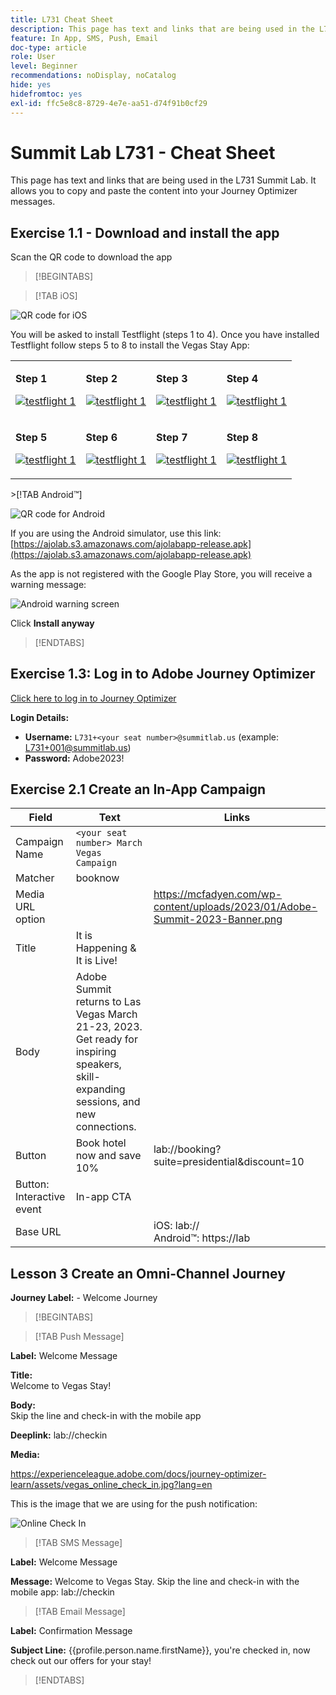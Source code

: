 ```yaml
---
title: L731 Cheat Sheet
description: This page has text and links that are being used in the L731 Summit Lab.
feature: In App, SMS, Push, Email
doc-type: article
role: User
level: Beginner
recommendations: noDisplay, noCatalog
hide: yes
hidefromtoc: yes
exl-id: ffc5e8c8-8729-4e7e-aa51-d74f91b0cf29
---
```

# Summit Lab L731 - Cheat Sheet

This page has text and links that are being used in the L731 Summit Lab. It allows you to copy and paste the content into your Journey Optimizer messages. 

## Exercise 1.1 - Download and install the app

Scan the QR code to download the app 

>[!BEGINTABS]

>[!TAB iOS]

![QR code for iOS](/help/assets/lab731-ios-qr-code.png)

You will be asked to install Testflight (steps 1 to 4). Once you have installed Testflight follow steps 5 to 8 to install the Vegas Stay App:

<table>
<tr>
</tr>
<tr>
<td>
 <div>
      <p>
      <b>Step 1 </b>
      <p>
      <a href="Step 1:">
        <img alt="testflight 1" src="../assets/l731-ios-install/ios-install-1.PNG"/>
      </a>
      </div>
  </td>
  <td>
 <div>
      <p>
      <b>Step 2 </b>
      <p>
      <a href="Step 1:">
        <img alt="testflight 1" src="../assets/l731-ios-install/ios-install-2.PNG"/>
      </a>
      </div>
  </td>
  <td>
 <div>
      <p>
      <b>Step 3 </b>
      <p>
      <a href="Step 1:">
        <img alt="testflight 1" src="../assets/l731-ios-install/ios-install-3.PNG"/>
      </a>
      </div>
  </td>
  <td>
 <div>
      <p>
      <b>Step 4 </b>
      <p>
      <a href="Step 4">
        <img alt="testflight 1" src="../assets/l731-ios-install/ios-install-4.PNG"/>
      </a>
      </div>
  </td>
  </tr>
  <tr>
<td>
 <div>
      <p>
      <b>Step 5 </b>
      <p>
      <a href="Step 1:">
        <img alt="testflight 1" src="../assets/l731-ios-install/ios-install-5.PNG"/>
      </a>
      </div>
  </td>
  <td>
 <div>
      <p>
      <b>Step 6 </b>
      <p>
      <a href="Step 1:">
        <img alt="testflight 1" src="../assets/l731-ios-install/ios-install-6.PNG"/>
      </a>
      </div>
  </td>
  <td>
 <div>
      <p>
      <b>Step 7 </b>
      <p>
      <a href="Step 1:">
        <img alt="testflight 1" src="../assets/l731-ios-install/ios-install-7.PNG"/>
      </a>
      </div>
  </td>
  <td>
 <div>
      <p>
      <b>Step 8 </b>
      <p>
      <a href="Step 4">
        <img alt="testflight 1" src="../assets/l731-ios-install/ios-install-8.PNG"/>
      </a>
      </div>
  </td>
  </tr>
</table>
>[!TAB Android&trade;]

![QR code for Android](/help/assets/lab731-android-qr-code.png)

If you are using the Android simulator, use this link: [https://ajolab.s3.amazonaws.com/ajolabapp-release.apk](https://ajolab.s3.amazonaws.com/ajolabapp-release.apk)

As the app is not registered with the Google Play Store, you will receive a warning message:

![Android warning screen](/help/assets/lab731-install-android.png)

Click **Install anyway**

>[!ENDTABS]

## Exercise 1.3: Log in to Adobe Journey Optimizer

[Click here to log in to Journey Optimizer](https://experience.adobe.com/#/@techmarketingdemos/sname:summit-2023-ajo-lab/journey-optimizer/home)

**Login Details:**

* **Username:** `L731+<your seat number>@summitlab.us` (example: L731+001@summitlab.us)
* **Password:** Adobe2023!


## Exercise 2.1 Create an In-App Campaign

|Field|Text|Links|
|----|----|----|
|Campaign Name| `<your seat number> March Vegas Campaign`||
|Matcher|booknow||
|Media URL option|| https://mcfadyen.com/wp-content/uploads/2023/01/Adobe-Summit-2023-Banner.png| 
|Title|It is Happening & It is Live!||
|Body|Adobe Summit returns to Las Vegas March 21-23, 2023. Get ready for inspiring speakers, skill-expanding sessions, and new connections.||
|Button|Book hotel now and save 10% |lab://booking?suite=presidential&discount=10|
|Button: Interactive event|In-app CTA||
|Base URL||iOS: lab:// <br>Android&trade;: https://lab|


## Lesson 3 Create an Omni-Channel Journey

**Journey Label:**
<your seat number> - Welcome Journey

>[!BEGINTABS]

>[!TAB Push Message]

**Label:**
Welcome Message

**Title:**  
Welcome to Vegas Stay!

**Body:**   
Skip the line and check-in with the mobile app

**Deeplink:** lab://checkin

**Media:**

https://experienceleague.adobe.com/docs/journey-optimizer-learn/assets/vegas_online_check_in.jpg?lang=en


This is the image that we are using for the push notification:

![Online Check In](/help/assets/vegas_online_check_in.jpg)

>[!TAB SMS Message]

**Label:**
Welcome Message

**Message:**
Welcome to Vegas Stay. Skip the line and check-in with the mobile app: lab://checkin

>[!TAB Email Message]

**Label:**
Confirmation Message

**Subject Line:**
{{profile.person.name.firstName}}, you're checked in, now check out our offers for your stay!

>[!ENDTABS]
